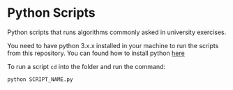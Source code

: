 # Python Scripts

Python scripts that runs algorithms commonly asked in university exercises.

You need to have python 3.x.x installed in your machine to run the scripts from this repository. You can found how to install python [here](https://www.python.org)

To run a script `cd` into the folder and run the command:

`python SCRIPT_NAME.py`
